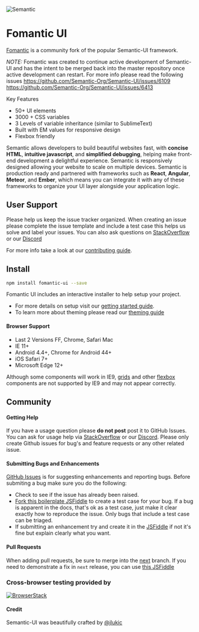 ![Semantic](http://fomantic-ui.com/images/logo.png#128)

# Fomantic UI

[Fomantic](http://fomantic-ui.com) is a community fork of the popular Semantic-UI framework.

*NOTE:* Fomantic was created to continue active development of Semantic-UI and has the intent to be merged back into the master repository once active development can restart. For more info please read the following issues https://github.com/Semantic-Org/Semantic-UI/issues/6109 https://github.com/Semantic-Org/Semantic-UI/issues/6413

Key Features
* 50+ UI elements
* 3000 + CSS variables
* 3 Levels of variable inheritance (similar to SublimeText)
* Built with EM values for responsive design
* Flexbox friendly

Semantic allows developers to build beautiful websites fast, with **concise HTML**, **intuitive javascript**, and **simplified debugging**, helping make front-end development a delightful experience. Semantic is responsively designed allowing your website to scale on multiple devices. Semantic is production ready and partnered with frameworks such as **React**, **Angular**, **Meteor**, and **Ember**, which means you can integrate it with any of these frameworks to organize your UI layer alongside your application logic.

## User Support

Please help us keep the issue tracker organized. When creating an issue please complete the issue template and include a test case this helps us solve and label your issues. You can also ask questions on [StackOverflow](http://stackoverflow.com/questions/tagged/semantic-ui) or our [Discord](https://discord.gg/YChxjJ3)

For more info take a look at our [contributing guide](https://github.com/Semantic-Org/Semantic-UI/blob/master/CONTRIBUTING.md).

## Install

```bash
npm install fomantic-ui --save
```

Fomantic UI includes an interactive installer to help setup your project.

* For more details on setup visit our [getting started guide](http://fomantic-ui.com/introduction/getting-started.html).
* To learn more about theming please read our [theming guide](http://fomantic-ui.com/usage/theming.html)

#### Browser Support

* Last 2 Versions FF, Chrome, Safari Mac
* IE 11+
* Android 4.4+, Chrome for Android 44+
* iOS Safari 7+
* Microsoft Edge 12+

Although some components will work in IE9, [grids](http://semantic-ui.com/collections/grid.html) and other [flexbox](https://developer.mozilla.org/en-US/docs/Web/Guide/CSS/Flexible_boxes) components are not supported by IE9 and may not appear correctly.

## Community

#### Getting Help

If you have a usage question please **do not post** post it to GitHub Issues. You can ask for usage help via [StackOverflow](http://stackoverflow.com/questions/tagged/semantic-ui) or our [Discord](https://discord.gg/YChxjJ3).
Please only create Github issues for bug's and feature requests or any other related issue.

#### Submitting Bugs and Enhancements
[GitHub Issues](https://github.com/Semantic-Org/Semantic-UI/issues) is for suggesting enhancements and reporting bugs. Before submiting a bug make sure you do the following:
* Check to see if the issue has already been raised.
* [Fork this boilerplate JSFiddle](https://jsfiddle.net/ca0rovs3/) to create a test case for your bug. If a bug is apparent in the docs, that's ok as a test case, just make it clear exactly how to reproduce the issue. Only bugs that include a test case can be triaged.
* If submitting an enhancement try and create it in the [JSFiddle](https://jsfiddle.net/ca0rovs3/) if not it's fine but explain clearly what you want.


#### Pull Requests

When adding pull requests, be sure to merge into the [next](https://github.com/hammy2899/Fomantic-UI/tree/next) branch. If you need to demonstrate a fix in ``next`` release, you can use [this JSFiddle](https://jsfiddle.net/ca0rovs3/)

### Cross-browser testing provided by
[![BrowserStack](https://cdn.rawgit.com/hammy2899/Fomantic-UI-Docs/35180e95/server/raw/images/browserstack.png)](https://www.browserstack.com)

#### Credit
Semantic-UI was beautifully crafted by [@jlukic](https://github.com/jlukic)
